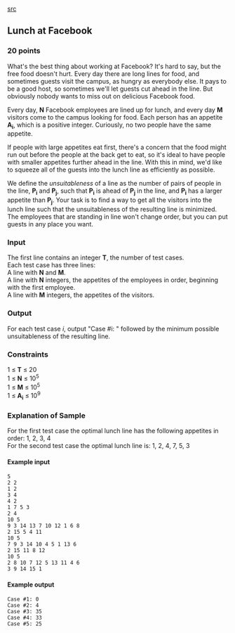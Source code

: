 [src](https://www.facebook.com/hackercup/problems.php?pid=582461561843577&round=180228228840273)

## Lunch at Facebook

### 20 points 

What's the best thing about working at Facebook? It's hard to say, but the
free food doesn't hurt. Every day there are long lines for food, and sometimes
guests visit the campus, as hungry as everybody else. It pays to be a good
host, so sometimes we'll let guests cut ahead in the line. But obviously
nobody wants to miss out on delicious Facebook food.

Every day, **N** Facebook employees are lined up for lunch, and every day
**M** visitors come to the campus looking for food. Each person has an
appetite **A<sub>i</sub>**, which is a positive integer. Curiously, no two
people have the same appetite.

If people with large appetites eat first, there's a concern that the food
might run out before the people at the back get to eat, so it's ideal to have
people with smaller appetites further ahead in the line. With this in mind,
we'd like to squeeze all of the guests into the lunch line as efficiently as
possible.

We define the _unsuitableness_ of a line as the number of pairs of people in
the line, **P<sub>i</sub>** and **P<sub>j</sub>**, such that **P<sub>i</sub>**
is ahead of **P<sub>j</sub>** in the line, and **P<sub>i</sub>** has a larger
appetite than **P<sub>j</sub>**. Your task is to find a way to get all the
visitors into the lunch line such that the unsuitableness of the resulting
line is minimized. The employees that are standing in line won't change order,
but you can put guests in any place you want.

### Input

The first line contains an integer **T**, the number of test cases.  
Each test case has three lines:  
A line with **N** and **M**.  
A line with **N** integers, the appetites of the employees in order, beginning
with the first employee.  
A line with **M** integers, the appetites of the visitors.  

### Output

For each test case _i_, output "Case #i: " followed by the minimum possible
unsuitableness of the resulting line.

### Constraints

1 ≤ **T** ≤ 20  
1 ≤ **N** ≤ 10<sup>5</sup>  
1 ≤ **M** ≤ 10<sup>5</sup>  
1 ≤ **A<sub>i</sub>** ≤ 10<sup>9</sup>  

### Explanation of Sample

For the first test case the optimal lunch line has the following appetites in
order: 1, 2, 3, 4  
For the second test case the optimal lunch line is: 1, 2, 4, 7, 5, 3  

#### Example input

```
5
2 2
1 2
3 4
4 2
1 7 5 3
2 4
10 5
9 3 14 13 7 10 12 1 6 8
2 15 5 4 11
10 5
7 9 3 14 10 4 5 1 13 6
2 15 11 8 12
10 5
2 8 10 7 12 5 13 11 4 6
3 9 14 15 1

```

#### Example output

```
Case #1: 0
Case #2: 4
Case #3: 35
Case #4: 33
Case #5: 25

```
